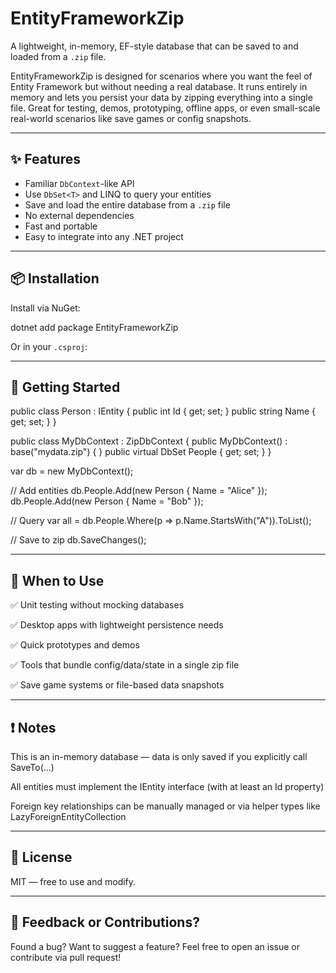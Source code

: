 ﻿# EntityFrameworkZip

A lightweight, in-memory, EF-style database that can be saved to and loaded from a `.zip` file.

EntityFrameworkZip is designed for scenarios where you want the feel of Entity Framework but without needing a 
real database. It runs entirely in memory and lets you persist your data by zipping everything into a single file. 
Great for testing, demos, prototyping, offline apps, or even small-scale real-world scenarios like save games or 
config snapshots.

---

## ✨ Features

- Familiar `DbContext`-like API
- Use `DbSet<T>` and LINQ to query your entities
- Save and load the entire database from a `.zip` file
- No external dependencies
- Fast and portable
- Easy to integrate into any .NET project

---

## 📦 Installation

Install via NuGet:

dotnet add package EntityFrameworkZip

Or in your `.csproj`:

<PackageReference Include="EntityFrameworkZip" Version="x.y.z" />


---

## 🚀 Getting Started

public class Person : IEntity
{
    public int Id { get; set; }
    public string Name { get; set; }
}

public class MyDbContext : ZipDbContext
{
    public MyDbContext() : base("mydata.zip") { }
    public virtual DbSet<Person> People { get; set; }
}

var db = new MyDbContext();

// Add entities
db.People.Add(new Person { Name = "Alice" });
db.People.Add(new Person { Name = "Bob" });

// Query
var all = db.People.Where(p => p.Name.StartsWith("A")).ToList();

// Save to zip
db.SaveChanges();

---

## 🧠 When to Use

✅ Unit testing without mocking databases

✅ Desktop apps with lightweight persistence needs

✅ Quick prototypes and demos

✅ Tools that bundle config/data/state in a single zip file

✅ Save game systems or file-based data snapshots

---

## ❗ Notes

This is an in-memory database — data is only saved if you explicitly call SaveTo(...)

All entities must implement the IEntity interface (with at least an Id property)

Foreign key relationships can be manually managed or via helper types like LazyForeignEntityCollection

---

## 📄 License

MIT — free to use and modify.

---

## 💬 Feedback or Contributions?

Found a bug? Want to suggest a feature? Feel free to open an issue or contribute via pull request!